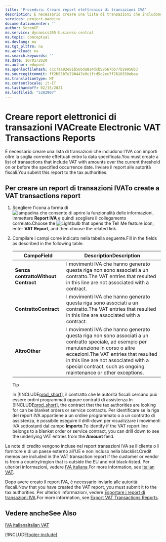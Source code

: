 ```yaml
---
title: 'Procedura: Creare report elettronici di transazioni IVA'
description: È necessario creare una lista di transazioni che includono l'IVA con importi oltre la soglia corrente effettuati entro la data specificata. Inviare il report alle autorità fiscali.
services: project-madeira
documentationcenter: ''
author: SorenGP
ms.service: dynamics365-business-central
ms.topic: conceptual
ms.devlang: na
ms.tgt_pltfrm: na
ms.workload: na
ms.search.keywords: ''
ms.date: 10/01/2020
ms.author: edupont
ms.openlocfilehash: ccc7aa02e81b56bda814dcb58567bb77b29956b3
ms.sourcegitcommit: ff2b55b7e790447e0c1fcd5c2ec7f7610338ebaa
ms.translationtype: HT
ms.contentlocale: it-IT
ms.lasthandoff: 02/15/2021
ms.locfileid: "5382907"
---
```

# <a name="create-electronic-vat-transactions-reports"></a><span data-ttu-id="26f96-104">Creare report elettronici di transazioni IVA</span><span class="sxs-lookup"><span data-stu-id="26f96-104">Create Electronic VAT Transactions Reports</span></span>
<span data-ttu-id="26f96-105">È necessario creare una lista di transazioni che includono l'IVA con importi oltre la soglia corrente effettuati entro la data specificata.</span><span class="sxs-lookup"><span data-stu-id="26f96-105">You must create a list of transactions that include VAT with amounts over the current threshold on or before the specified occurrence date.</span></span> <span data-ttu-id="26f96-106">Inviare il report alle autorità fiscali.</span><span class="sxs-lookup"><span data-stu-id="26f96-106">You submit this report to the tax authorities.</span></span>  

## <a name="to-create-a-vat-transactions-report"></a><span data-ttu-id="26f96-107">Per creare un report di transazioni IVA</span><span class="sxs-lookup"><span data-stu-id="26f96-107">To create a VAT transactions report</span></span>  

1.  <span data-ttu-id="26f96-108">Scegliere l'icona a forma di ![lampadina che consente di aprire la funzionalità delle informazioni](../../media/ui-search/search_small.png "Informazioni sull'operazione che si desidera eseguire"), immettere **Report IVA** e quindi scegliere il collegamento correlato.</span><span class="sxs-lookup"><span data-stu-id="26f96-108">Choose the ![Lightbulb that opens the Tell Me feature](../../media/ui-search/search_small.png "Tell me what you want to do") icon, enter **VAT Report**, and then choose the related link.</span></span>  
2.  <span data-ttu-id="26f96-109">Compilare i campi come indicato nella tabella seguente.</span><span class="sxs-lookup"><span data-stu-id="26f96-109">Fill in the fields as described in the following table.</span></span>  

    |<span data-ttu-id="26f96-110">Campo</span><span class="sxs-lookup"><span data-stu-id="26f96-110">Field</span></span>|<span data-ttu-id="26f96-111">Description</span><span class="sxs-lookup"><span data-stu-id="26f96-111">Description</span></span>|  
    |-------------------------------------|---------------------------------------|  
    |<span data-ttu-id="26f96-112">**Senza contratto**</span><span class="sxs-lookup"><span data-stu-id="26f96-112">**Without Contract**</span></span>|<span data-ttu-id="26f96-113">I movimenti IVA che hanno generato questa riga non sono associati a un contratto.</span><span class="sxs-lookup"><span data-stu-id="26f96-113">The VAT entries that resulted in this line are not associated with a contract.</span></span>|  
    |<span data-ttu-id="26f96-114">**Contratto**</span><span class="sxs-lookup"><span data-stu-id="26f96-114">**Contract**</span></span>|<span data-ttu-id="26f96-115">I movimenti IVA che hanno generato questa riga sono associati a un contratto.</span><span class="sxs-lookup"><span data-stu-id="26f96-115">The VAT entries that resulted in this line are associated with a contract.</span></span>|  
    |<span data-ttu-id="26f96-116">**Altro**</span><span class="sxs-lookup"><span data-stu-id="26f96-116">**Other**</span></span>|<span data-ttu-id="26f96-117">I movimenti IVA che hanno generato questa riga non sono associati a un contratto speciale, ad esempio per manutenzione in corso o altre eccezioni.</span><span class="sxs-lookup"><span data-stu-id="26f96-117">The VAT entries that resulted in this line are not associated with a special contract, such as ongoing maintenance or other exceptions.</span></span>|  

    > [!TIP]  
    >  <span data-ttu-id="26f96-118">In [!INCLUDE[prod_short](../../includes/prod_short.md)], il contratto che le autorità fiscali cercano può essere ordini programmati oppure contratti di assistenza.</span><span class="sxs-lookup"><span data-stu-id="26f96-118">In [!INCLUDE[prod_short](../../includes/prod_short.md)], the contract that the tax authorities are looking for can be blanket orders or service contracts.</span></span> <span data-ttu-id="26f96-119">Per identificare se la riga del report IVA appartiene a un ordine programmato o a un contratto di assistenza, è possibile eseguire il drill-down per visualizzare i movimenti IVA sottostanti dal campo **Importo**.</span><span class="sxs-lookup"><span data-stu-id="26f96-119">To identify if the VAT report line belongs to a blanket order or service contract, you can drill down to see the underlying VAT entries from the **Amount** field.</span></span>  

<span data-ttu-id="26f96-120">Le note di credito vengono incluse nel report transazioni IVA se il cliente o il fornitore è di un paese esterno all'UE e non incluso nella blacklist.</span><span class="sxs-lookup"><span data-stu-id="26f96-120">Credit memos are included in the VAT transaction report if the customer or vendor is from a country/region that is outside the EU and not black-listed.</span></span> <span data-ttu-id="26f96-121">Per ulteriori informazioni, vedere [IVA italiana](italian-vat.md).</span><span class="sxs-lookup"><span data-stu-id="26f96-121">For more information, see [Italian VAT](italian-vat.md).</span></span>  

<span data-ttu-id="26f96-122">Dopo avere creato il report IVA, è necessario inviarlo alle autorità fiscali.</span><span class="sxs-lookup"><span data-stu-id="26f96-122">Now that you have created the VAT report, you must submit it to the tax authorities.</span></span> <span data-ttu-id="26f96-123">Per ulteriori informazioni, vedere [Esportare i report di transazioni IVA](how-to-export-vat-transactions-reports.md).</span><span class="sxs-lookup"><span data-stu-id="26f96-123">For more information, see [Export VAT Transactions Reports](how-to-export-vat-transactions-reports.md).</span></span>  

## <a name="see-also"></a><span data-ttu-id="26f96-124">Vedere anche</span><span class="sxs-lookup"><span data-stu-id="26f96-124">See Also</span></span>  
 [<span data-ttu-id="26f96-125">IVA italiana</span><span class="sxs-lookup"><span data-stu-id="26f96-125">Italian VAT</span></span>](italian-vat.md)


[!INCLUDE[footer-include](../../includes/footer-banner.md)]